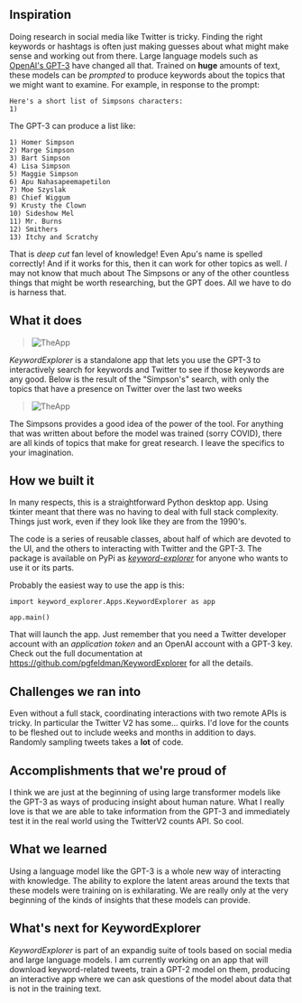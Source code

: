 ## Inspiration
Doing research in social media like Twitter is tricky. Finding the right keywords or hashtags is often just making guesses about what might make sense and working out from there. Large language models such as [OpenAI's GPT-3](https://openai.com/blog/openai-api/) have changed all that. Trained on **huge** amounts of text, these models can be _prompted_ to produce keywords about the topics that we might want to examine. For example, in response to the prompt:

```
Here's a short list of Simpsons characters:
1)
```

The GPT-3 can produce a list like:

```commandline
1) Homer Simpson
2) Marge Simpson
3) Bart Simpson
4) Lisa Simpson
5) Maggie Simpson
6) Apu Nahasapeemapetilon
7) Moe Szyslak
8) Chief Wiggum
9) Krusty the Clown
10) Sideshow Mel
11) Mr. Burns
12) Smithers
13) Itchy and Scratchy
```

That is _deep cut_ fan level of knowledge! Even Apu's name is spelled correctly! And if it works for this, then it can work for other topics as well. _I_ may not know that much about The Simpsons or any of the other countless things that might be worth researching, but the GPT does. All we have to do is harness that.

## What it does
>![TheApp](https://philfeldman.com/pix/app.png)

_KeywordExplorer_ is a standalone app that lets you use the GPT-3 to interactively search for keywords and Twitter to see if those keywords are any good. Below is the result of the "Simpson's" search, with only the topics that have a presence on Twitter over the last two weeks

>![TheApp](https://philfeldman.com/pix/simpsons.png)

The Simpsons provides a good idea of the power of the tool. For anything that was written about before the model was trained (sorry COVID), there are all kinds of topics that make for great research. I leave the specifics to your imagination.

## How we built it
In many respects, this is a straightforward Python desktop app. Using tkinter meant that there was no having to deal with full stack complexity. Things just work, even if they look like they are from the 1990's. 

The code is a series of reusable classes, about half of which are devoted to the UI, and the others to interacting with Twitter and the GPT-3. The package is available on PyPi as [_keyword-explorer_](https://pypi.org/project/keyword-explorer/) for anyone who wants to use it or its parts.

Probably the easiest way to use the app is this:
```commandline
import keyword_explorer.Apps.KeywordExplorer as app

app.main()
```
That will launch the app. Just remember that you need a Twitter developer account with an _application token_ and an OpenAI account with a GPT-3 key. Check out the full documentation at https://github.com/pgfeldman/KeywordExplorer for all the details.

## Challenges we ran into
Even without a full stack, coordinating interactions with two remote APIs is tricky. In particular the Twitter V2 has some... quirks. I'd love for the counts to be fleshed out to include weeks and months in addition to days. Randomly sampling tweets takes a **lot** of code.

## Accomplishments that we're proud of
I think we are just at the beginning of using large transformer models like the GPT-3 as ways of producing insight about human nature. What I really love is that we are able to take information from the GPT-3 and immediately test it in the real world using the TwitterV2 counts API. So cool.

## What we learned
Using a language model like the GPT-3 is a whole new way of interacting with knowledge. The ability to explore the latent areas around the texts that these models were training on is exhilarating. We are really only at the very beginning of the kinds of insights that these models can provide.

## What's next for KeywordExplorer
_KeywordExplorer_ is part of an expandig suite of tools based on social media and large language models. I am currently working on an app that will download keyword-related tweets, train a GPT-2 model on them, producing an interactive app where we can ask questions of the model about data that is not in the training text.
